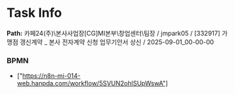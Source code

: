 # Task Info

**Path:** 카페24(주)\본사사업장\[CG]MI본부\창업센터\팀장 / jmpark05 / [332917] 가맹점 갱신계약 _ 본사 전자계약 신청 업무기안서 상신 / 2025-09-01_00-00-00

### BPMN
- ["https://n8n-mi-014-web.hanpda.com/workflow/5SVUN2ohlSUpWswA"]

